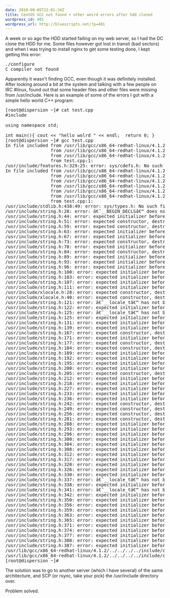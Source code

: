 ```yaml
---
date: 2010-09-05T22:01:34Z
title: CentOS GCC not found + other weird errors after hdd cloned
wordpress_id: 401
wordpress_url: http://bluescripts.net/?p=401
---
```


A week or so ago the HDD started failing on my web server, so I had the DC clone the HDD for me. Some files however got lost in transit (bad sectors) and when I was trying to install nginx to get some testing done, I kept getting this error:

<pre>./configure
C compiler not found
</pre>

Apparently it wasn't finding GCC, even though it was definitely installed. After looking around a bit at the system and talking with a few people on IRC #linux, found out that some header files and other files were missing from /usr/include. Here is an example of some of the errors  I got with a simple hello world C++ program:

<pre lang="cpp">
[root@dispersion ~]# cat test.cpp
#include <iostream>

using namespace std;

int main(){ cout << "hello wolrd " << endl;  return 0; }
[root@dispersion ~]# gcc test.cpp
In file included from /usr/lib/gcc/x86_64-redhat-linux/4.1.2/../../../../include/c++/4.1.2/x86_64-redhat-linux/bits/os_defines.h:39,
                 from /usr/lib/gcc/x86_64-redhat-linux/4.1.2/../../../../include/c++/4.1.2/x86_64-redhat-linux/bits/c++config.h:1202,
                 from /usr/lib/gcc/x86_64-redhat-linux/4.1.2/../../../../include/c++/4.1.2/iostream:43,
                 from test.cpp:1:
/usr/include/features.h:329:25: error: sys/cdefs.h: No such file or directory
In file included from /usr/lib/gcc/x86_64-redhat-linux/4.1.2/../../../../include/c++/4.1.2/cstdlib:71,
                 from /usr/lib/gcc/x86_64-redhat-linux/4.1.2/../../../../include/c++/4.1.2/bits/stl_algobase.h:67,
                 from /usr/lib/gcc/x86_64-redhat-linux/4.1.2/../../../../include/c++/4.1.2/bits/char_traits.h:46,
                 from /usr/lib/gcc/x86_64-redhat-linux/4.1.2/../../../../include/c++/4.1.2/ios:45,
                 from /usr/lib/gcc/x86_64-redhat-linux/4.1.2/../../../../include/c++/4.1.2/ostream:44,
                 from /usr/lib/gcc/x86_64-redhat-linux/4.1.2/../../../../include/c++/4.1.2/iostream:44,
                 from test.cpp:1:
/usr/include/stdlib.h:438:49: error: sys/types.h: No such file or directory
/usr/include/string.h:28: error: â€˜__BEGIN_DECLSâ€™ does not name a type
/usr/include/string.h:44: error: expected initializer before â€˜__THROWâ€™
/usr/include/string.h:51: error: expected constructor, destructor, or type conversion before â€˜externâ€™
/usr/include/string.h:59: error: expected constructor, destructor, or type conversion before â€˜externâ€™
/usr/include/string.h:63: error: expected initializer before â€˜__THROWâ€™
/usr/include/string.h:67: error: expected initializer before â€˜__THROWâ€™
/usr/include/string.h:73: error: expected constructor, destructor, or type conversion before â€˜externâ€™
/usr/include/string.h:78: error: expected initializer before â€˜__THROWâ€™
/usr/include/string.h:84: error: expected constructor, destructor, or type conversion before â€˜externâ€™
/usr/include/string.h:89: error: expected initializer before â€˜__THROWâ€™
/usr/include/string.h:93: error: expected initializer before â€˜__THROWâ€™
/usr/include/string.h:96: error: expected initializer before â€˜__THROWâ€™
/usr/include/string.h:100: error: expected initializer before â€˜__THROWâ€™
/usr/include/string.h:103: error: expected initializer before â€˜__THROWâ€™
/usr/include/string.h:107: error: expected initializer before â€˜__THROWâ€™
/usr/include/string.h:111: error: expected initializer before â€˜__THROWâ€™
/usr/include/xlocale.h:28: error: expected constructor, destructor, or type conversion before â€˜typedefâ€™
/usr/include/xlocale.h:40: error: expected constructor, destructor, or type conversion before â€˜;â€™ token
/usr/include/string.h:121: error: â€˜__locale_tâ€™ has not been declared
/usr/include/string.h:122: error: expected initializer before â€˜__THROWâ€™
/usr/include/string.h:125: error: â€˜__locale_tâ€™ has not been declared
/usr/include/string.h:125: error: expected initializer before â€˜__THROWâ€™
/usr/include/string.h:131: error: expected initializer before â€˜__THROWâ€™
/usr/include/string.h:139: error: expected initializer before â€˜__THROWâ€™
/usr/include/string.h:167: error: expected constructor, destructor, or type conversion before â€˜externâ€™
/usr/include/string.h:171: error: expected initializer before â€˜__THROWâ€™
/usr/include/string.h:177: error: expected constructor, destructor, or type conversion before â€˜externâ€™
/usr/include/string.h:184: error: expected constructor, destructor, or type conversion before â€˜externâ€™
/usr/include/string.h:189: error: expected initializer before â€˜__THROWâ€™
/usr/include/string.h:192: error: expected initializer before â€˜__THROWâ€™
/usr/include/string.h:195: error: expected initializer before â€˜__THROWâ€™
/usr/include/string.h:200: error: expected initializer before â€˜__THROWâ€™
/usr/include/string.h:205: error: expected constructor, destructor, or type conversion before â€˜externâ€™
/usr/include/string.h:212: error: expected initializer before â€˜__THROWâ€™
/usr/include/string.h:218: error: expected initializer before â€˜__THROWâ€™
/usr/include/string.h:227: error: expected initializer before â€˜__THROWâ€™
/usr/include/string.h:233: error: expected initializer before â€˜__THROWâ€™
/usr/include/string.h:236: error: expected initializer before â€˜__THROWâ€™
/usr/include/string.h:242: error: expected constructor, destructor, or type conversion before â€˜externâ€™
/usr/include/string.h:249: error: expected constructor, destructor, or type conversion before â€˜externâ€™
/usr/include/string.h:256: error: expected constructor, destructor, or type conversion before â€˜externâ€™
/usr/include/string.h:281: error: expected constructor, destructor, or type conversion before â€˜externâ€™
/usr/include/string.h:288: error: expected initializer before â€˜__THROWâ€™
/usr/include/string.h:293: error: expected initializer before â€˜__THROWâ€™
/usr/include/string.h:296: error: expected initializer before â€˜__THROWâ€™
/usr/include/string.h:300: error: expected initializer before â€˜__THROWâ€™
/usr/include/string.h:304: error: expected initializer before â€˜__THROWâ€™
/usr/include/string.h:308: error: expected initializer before â€˜__THROWâ€™
/usr/include/string.h:312: error: expected initializer before â€˜__THROWâ€™
/usr/include/string.h:317: error: expected initializer before â€˜__THROWâ€™
/usr/include/string.h:320: error: expected initializer before â€˜__THROWâ€™
/usr/include/string.h:326: error: expected initializer before â€˜__THROWâ€™
/usr/include/string.h:330: error: expected initializer before â€˜__THROWâ€™
/usr/include/string.h:337: error: â€˜__locale_tâ€™ has not been declared
/usr/include/string.h:338: error: expected initializer before â€˜__THROWâ€™
/usr/include/string.h:341: error: â€˜__locale_tâ€™ has not been declared
/usr/include/string.h:342: error: expected initializer before â€˜__THROWâ€™
/usr/include/string.h:350: error: expected initializer before â€˜__THROWâ€™
/usr/include/string.h:356: error: expected initializer before â€˜__THROWâ€™
/usr/include/string.h:359: error: expected initializer before â€˜__THROWâ€™
/usr/include/string.h:363: error: expected initializer before â€˜__THROWâ€™
/usr/include/string.h:365: error: expected initializer before â€˜__THROWâ€™
/usr/include/string.h:371: error: expected initializer before â€˜__THROWâ€™
/usr/include/string.h:374: error: expected initializer before â€˜__THROWâ€™
/usr/include/string.h:377: error: expected initializer before â€˜__THROWâ€™
/usr/include/string.h:380: error: expected initializer before â€˜__THROWâ€™
/usr/include/string.h:387: error: expected initializer before â€˜__THROWâ€™
/usr/lib/gcc/x86_64-redhat-linux/4.1.2/../../../../include/c++/4.1.2/cstring:78: error: expected constructor, destructor, or type conversion before â€˜namespaceâ€™
/usr/lib/gcc/x86_64-redhat-linux/4.1.2/../../../../include/c++/4.1.2/x86_64-redhat-linux/bits/gthr.h:33: error: expected declaration before end of line
[root@dispersion ~]#
</pre>

The solution was to go to another server (which I have several) of the same architecture, and SCP (or rsync, take your pick) the /usr/include directory over.

Problem solved.
